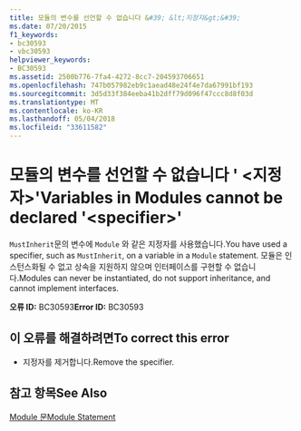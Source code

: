 ```yaml
---
title: 모듈의 변수를 선언할 수 없습니다 &#39; &lt;지정자&gt;&#39;
ms.date: 07/20/2015
f1_keywords:
- bc30593
- vbc30593
helpviewer_keywords:
- BC30593
ms.assetid: 2500b776-7fa4-4272-8cc7-204593706651
ms.openlocfilehash: 747b057982eb9c1aead48e24f4e7da67991bf193
ms.sourcegitcommit: 3d5d33f384eeba41b2dff79d096f47ccc8d8f03d
ms.translationtype: MT
ms.contentlocale: ko-KR
ms.lasthandoff: 05/04/2018
ms.locfileid: "33611582"
---
```

# <a name="variables-in-modules-cannot-be-declared-39ltspecifiergt39"></a><span data-ttu-id="6f914-102">모듈의 변수를 선언할 수 없습니다 &#39; &lt;지정자&gt;&#39;</span><span class="sxs-lookup"><span data-stu-id="6f914-102">Variables in Modules cannot be declared &#39;&lt;specifier&gt;&#39;</span></span>
<span data-ttu-id="6f914-103">`MustInherit`문의 변수에 `Module` 와 같은 지정자를 사용했습니다.</span><span class="sxs-lookup"><span data-stu-id="6f914-103">You have used a specifier, such as `MustInherit`, on a variable in a `Module` statement.</span></span> <span data-ttu-id="6f914-104">모듈은 인스턴스화될 수 없고 상속을 지원하지 않으며 인터페이스를 구현할 수 없습니다.</span><span class="sxs-lookup"><span data-stu-id="6f914-104">Modules can never be instantiated, do not support inheritance, and cannot implement interfaces.</span></span>  
  
 <span data-ttu-id="6f914-105">**오류 ID:** BC30593</span><span class="sxs-lookup"><span data-stu-id="6f914-105">**Error ID:** BC30593</span></span>  
  
## <a name="to-correct-this-error"></a><span data-ttu-id="6f914-106">이 오류를 해결하려면</span><span class="sxs-lookup"><span data-stu-id="6f914-106">To correct this error</span></span>  
  
-   <span data-ttu-id="6f914-107">지정자를 제거합니다.</span><span class="sxs-lookup"><span data-stu-id="6f914-107">Remove the specifier.</span></span>  
  
## <a name="see-also"></a><span data-ttu-id="6f914-108">참고 항목</span><span class="sxs-lookup"><span data-stu-id="6f914-108">See Also</span></span>  
 [<span data-ttu-id="6f914-109">Module 문</span><span class="sxs-lookup"><span data-stu-id="6f914-109">Module Statement</span></span>](../../visual-basic/language-reference/statements/module-statement.md)
